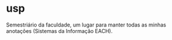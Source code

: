 # usp
Semestriário da faculdade, um lugar para manter todas as minhas anotações (Sistemas da Informação EACH).
